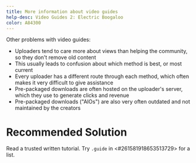 ```yaml
---
title: More information about video guides
help-desc: Video Guides 2: Electric Boogaloo
color: A84300
---
```


Other problems with video guides:
- Uploaders tend to care more about views than helping the community, so they don't remove old content
- This usually leads to confusion about which method is best, or most current
- Every uploader has a different route through each method, which often makes it very difficult to give assistance
- Pre-packaged downloads are often hosted on the uploader's server, which they use to generate clicks and revenue
- Pre-packaged downloads ("AIOs") are also very often outdated and not maintained by the creators

# Recommended Solution
Read a trusted written tutorial. Try `.guide` in <#261581918653513729> for a list.
